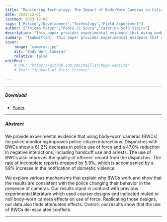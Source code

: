 ```yaml
---
title: "Monitoring Technology: The Impact of Body-Worn Cameras on Citizen-Police Interactions" 
date: 2023-12-01
lastmod: 2023-12-08
tags: ["Police","Development","Technology","Field Experiment"]
author: ["Thiemo Fetzer","Pedro CL Souza","Caterina Soto Vieira"]
description: "This paper provides experimental evidence that using body-worn cameras (BWCs) for police monitoring improves police-citizen interactions." 
summary: "[Submitted]. This paper provides experimental evidence that using body-worn cameras (BWCs) for police monitoring improves police-citizen interactions. We compare our results to the previous literatures by replicating their empirical strategy in our setting, finding attenuated effects." 
cover:
    image: "cameras.jpg"
    alt: "Body Worn Cameras"
    relative: false
editPost:
    # URL: "https://github.com/pmichaillat/hugo-website"
    # Text: "Journal of Oleic Science"

---
```


---

##### Download

+ [Paper](bwc.pdf)
<!-- + [Online appendix](appendix1.pdf)
+ [Code and data](https://github.com/pmichaillat/u-star) -->

<!-- ---

##### Media Coverage
 -->

---

##### Abstract

We provide experimental evidence that using body-worn cameras (BWCs) for police monitoring improves police-citizen interactions. Dispatches with BWCs show a 61.2% decrease in police use of force and a 47.0% reduction in negative interactions, including handcuff use and arrests. The use of BWCs also improves the quality of officers’ record from the dispatches. The rate of incomplete reports dropped by 5.9%, which is accompanied by a 69% increase in the notification of domestic violence. 

We explore various mechanisms that explain why BWCs work and show that the results are consistent with the police changing their behavior in the presence of cameras. Our results stand in contrast with previous experimental literature which used coarser designs and indicated muted or null body-worn camera effects on use of force. Replicating those designs, our data also finds attenuated effects. Overall, our results show that the use of BWCs de-escalates conflicts.

---

<!-- ##### Figure 6: Some Uses For Olive Oil

![](paper1.png) -->
<!-- 
--- -->

<!-- ##### Citation

Unterholzer, Detlev A., and  Moritz-Maria von Igelfeld. 2013. "Unusual Uses For Olive Oil." *Journal of Oleic Science* 34 (1): 449–489. http://www.alexandermccallsmith.com/book/unusual-uses-for-olive-oil.

```BibTeX
@article{UI13,
author = {Detlev A. Unterholzer and Moritz-Maria von Igelfeld},
year = {2013},
title ={Unusual Uses For Olive Oil},
journal = {Journal of Oleic Science},
volume = {34},
number = {1},
pages = {449--489},
url = {http://www.alexandermccallsmith.com/book/unusual-uses-for-olive-oil}}
``` -->
<!-- 
--- -->

<!-- ##### Related material

+ [Presentation slides](presentation1.pdf) -->
<!-- + [Summary of the paper](https://www.penguinrandomhouse.com/books/110403/unusual-uses-for-olive-oil-by-alexander-mccall-smith/) -->
